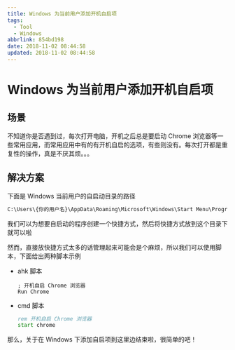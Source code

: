 ```yaml
---
title: Windows 为当前用户添加开机自启项
tags:
  - Tool
  - Windows
abbrlink: 854bd198
date: 2018-11-02 08:44:58
updated: 2018-11-02 08:44:58
---
```


# Windows 为当前用户添加开机自启项

## 场景

不知道你是否遇到过，每次打开电脑，开机之后总是要启动 Chrome 浏览器等一些常用应用，而常用应用中有的有开机自启的选项，有些则没有。每次打开都是重复性的操作，真是不厌其烦。。。

## 解决方案

下面是 Windows 当前用户的自启动目录的路径

```cmd
C:\Users\{你的用户名}\AppData\Roaming\Microsoft\Windows\Start Menu\Programs\Startup
```

我们可以为想要自启动的程序创建一个快捷方式，然后将快捷方式放到这个目录下就可以啦

然而，直接放快捷方式太多的话管理起来可能会是个麻烦，所以我们可以使用脚本，下面给出两种脚本示例

- ahk 脚本

  ```ahk
  ; 开机自启 Chrome 浏览器
  Run Chrome
  ```

- cmd 脚本

  ```cmd
  rem 开机自启 Chrome 浏览器
  start chrome
  ```

那么，关于在 Windows 下添加自启项到这里边结束啦，很简单的吧！
